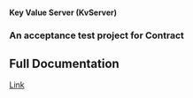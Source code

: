 #### Key Value Server (KvServer)
### An acceptance test project for Contract

## Full Documentation
[Link](http://harmingcola.github.io/contract/)